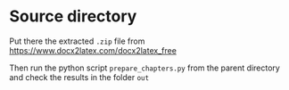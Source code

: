 # Source directory

Put there the extracted `.zip` file from https://www.docx2latex.com/docx2latex_free

Then run the python script `prepare_chapters.py` from the parent directory and check the results in the folder `out`
